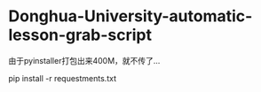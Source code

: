 # Donghua-University-automatic-lesson-grab-script

由于pyinstaller打包出来400M，就不传了...

pip install -r requestments.txt
